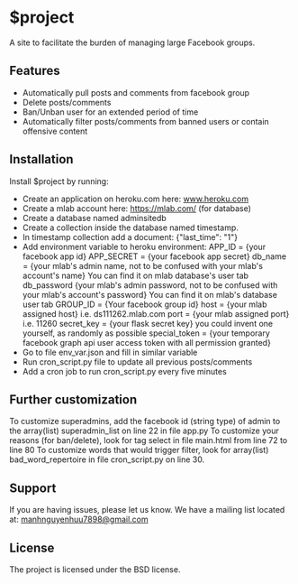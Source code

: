 
$project
========

A site to facilitate the burden of managing large Facebook groups.  

Features
--------
- Automatically pull posts and comments from facebook group
- Delete posts/comments
- Ban/Unban user for an extended period of time
- Automatically filter posts/comments from banned users or contain offensive content

Installation
------------

Install $project by running:
- Create an application on heroku.com here: www.heroku.com
- Create a mlab account here: https://mlab.com/ (for database)
- Create a database named adminsitedb
- Create a collection inside the database named timestamp.
- In timestamp collection add a document: {"last_time": "1"}
- Add environment variable to heroku environment:
		APP_ID = {your facebook app id} 
		APP_SECRET = {your facebook app secret}
		db_name = {your mlab's admin name, not to be confused with your mlab's account's name} You can find it on mlab database's user tab 
		db_password {your mlab's admin password, not to be confused with your mlab's account's password} You can find it on mlab's database user tab 
		GROUP_ID = {Your facebook group id}
		host = {your mlab assigned host} i.e. ds111262.mlab.com 
		port = {your mlab assigned port} i.e. 11260
		secret_key = {your flask secret key} you could invent one yourself, as randomly as possible
		special_token = {your temporary facebook graph api user access token with all permission granted}
- Go to file env_var.json and fill in similar variable
- Run cron_script.py file to update all previous posts/comments
- Add a cron job to run cron_script.py every five minutes

Further customization
------------
To customize superadmins, add the facebook id (string type) of admin to the array(list) superadmin_list on line 22 in file app.py
To customize your reasons (for ban/delete), look for tag select in file main.html from line 72 to line 80 
To customize words that would trigger filter, look for array(list) bad_word_repertoire in file cron_script.py on line 30.

Support
-------

If you are having issues, please let us know.
We have a mailing list located at: manhnguyenhuu7898@gmail.com

License
-------

The project is licensed under the BSD license.


